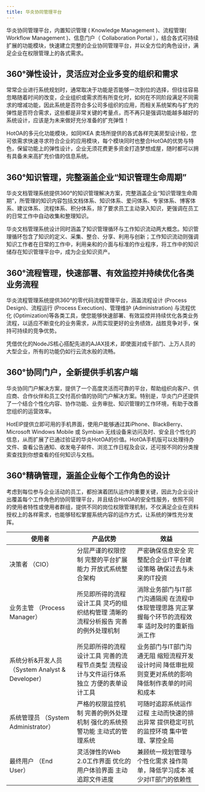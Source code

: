```yaml
---
title: 华炎协同管理平台
---
```


华炎协同管理平台，内置知识管理 ( Knowledge Management )、流程管理( Workflow Management )、信息门户（ Collaboration Portal ），结合各式可持续扩展的功能模块，快速建立完整的企业协同管理平台，并以全方位的角色设计，满足企业在权限管理上的各式需求。

## 360°弹性设计，灵活应对企业多变的组织和需求

常常企业进行系统规划时，通常取决于功能是否能够一次到位的选择，但往往容易忽略随着时间的改变，企业组织或需求而有所变化时，如何在不同阶段满足不同需求的增减功能，因此系统是否符合多公司多组织的应用，而相关系统架构与扩充的弹性是否符合需求，这些都是非常关键的考量点，而不再只是强调功能越多越好的系统设计，应该是为未来做好充分准备的扩充弹性！

HotOA的多元化功能模块，如同IKEA 卖场所提供的各式各样完美房型设计般，您可依需求快速寻求符合企业的应用模块，每个模块同时也整合HotOA的优势与特色，保留功能上的弹性设计，企业无须花费更多资金打造梦想成屋，随时都可以拥有具备未来高扩充价值的信息系统。

## 360°知识管理，完整涵盖企业“知识管理生命周期”

华炎文档管理系统提供360°的知识管理解决方案，完整涵盖企业“知识管理生命周期”，所管理的知识内容包括文档体系、知识体系、爱问体系、专家体系、博客体系、建议体系、流程体系、积分体系，除了要求员工主动录入知识，更强调在员工的日常工作中自动收集和整理知识。

华炎文档管理系统设计同时涵盖了知识管理循环与工作知识流动两大概念。知识管理循环包含了知识的定义、采集、整合、分享、利用与创新；工作知识流动则强调知识工作者在日常的工作中，利用亲和的介面与标准的作业程序，将工作中的知识储存在知识管理平台中，成为企业知识资产。

## 360°流程管理，快速部署、有效监控并持续优化各类业务流程

华炎流程管理系统提供360°的零代码流程管理平台，涵盖流程设计 (Process Design)、流程运行 (Process Execution)、管理维护 (Administration) 与流程优化 (Optimization)等各类工具，使您能够快速部署、有效监控并持续优化各类业务流程，以适应不断变化的业务需求，从而实现更好的业务绩效，战胜竞争对手，保持可持续的竞争优势。

凭借优化的NodeJS核心搭配先进的AJAX技术，即使面对成千部门、上万人员的大型企业，所有的功能仍如行云流水般的流畅。

## 360°协同门户，全新提供手机客户端

华炎协同门户解决方案，提供了一个高度灵活而可靠的平台，帮助组织向客户、供应商、合作伙伴和员工交付高价值的协同门户解决方案。特别是，华炎门户还提供了一个结合个性化内容、协作功能、业务审批、知识管理的工作环境，有助于改善您组织的运营效率。

HotEIP提供立即可用的手机界面，使用户能够通过其iPhone、BlackBerry、Microsoft Windows Mobile 或 Symbian 无线设备来访问及时、安全且个性化的信息，从而扩展了已通过验证的华炎HotOA的价值。HotOA手机版可以处理待办文件、查看公告通知、收发电子邮件、浏览工作日程及会议，还可按不同的分类搜索查找到你想查看的任何知识与文档。

## 360°精确管理，涵盖企业每个工作角色的设计

考虑到每位参与企业活动的员工，都扮演着团队运作的重要关键，因此为企业设计出覆盖每个工作角色的协同管理平台，并且结合HotOA的安全性服务，依照不同的使用者特性或使用者群组，提供不同的岗位权限管理机制，不仅满足企业在资料授权上的各样需求，也能够轻松掌握系统内容的运作方式，让系统的弹性充分发挥。

|使用者 | 产品优势 | 效益|
|--- | --- | ---|
|决策者   （CIO） | 分层严谨的权限控制 完整的平台扩展能力 开放式系统整合架构 | 严密确保信息安全 完整配合企业IT平台建设策略 确保过去与未来的IT投资|
|业务主管   （Process Manager） | 所见即所得的流程设计工具 灵巧的组织结构管理 清晰的流程分析报告 完善的例外处理机制 | 消除业务部门与IT部门沟通隔阂 在流程中体现管理思路 完正掌握每个环节的流程效率 适时及时的重新指派工作|
|系统分析&开发人员   （System Analyst & Developer） | 所见即所得的流程设计工具 完善的流程节点类型 流程设计与文件运行体系独立 方便的表单设计工具 | 业务部门与IT部门沟通无阻 缩短流程开发设计时间 降低审批规则变更对系统的影响 降低制作表单的时间和成本|
|系统管理员   （System Administrator） | 严格的权限监控机制 完善的例外处理机制 强化的系统预警功能 主动式的管理系统 | 可随时追踪系统运作过程 主动而快速的排出异常 提供稳定可抗的监控环境 集中管理、掌控全局|
|最终用户   （End User） | 灵活弹性的Web 2.0工作界面 优化的用户体验界面 主动追踪文件进度 | 兼顾统一规划管理与个性化需求 操作简单，降低学习成本 减少对IT部门的依赖性|

